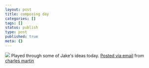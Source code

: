 ```yaml
---
layout: post
title: composing day
categories: []
tags: []
status: publish
type: post
published: true
meta: {}
---
```




[![](http://posterous.com/getfile/files.posterous.com/charlesmartin/NPMPtfXCREfAdoonGxGMlsIk6qeqBVbq2A3717FSd13Ednf0FFCk7cRaubgn/photo.jpg.scaled.500.jpg)](http://posterous.com/getfile/files.posterous.com/charlesmartin/IrkoObps3AF0eciV6uPtgUNDgD1kLhLqZwV9nBQCCHa6d20v00oTlhDHsSVu/photo.jpg.scaled.1000.jpg) 
Played through some of Jake's ideas today. 
[Posted via email](http://posterous.com)  from 
[charles martin](http://charlesmartin.posterous.com/composing-day)
